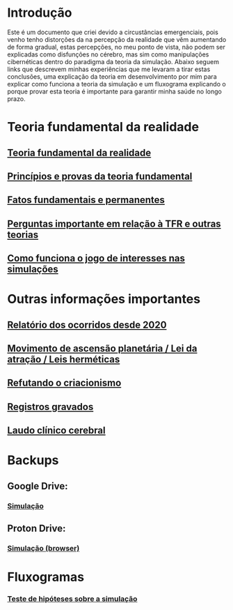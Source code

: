 # Introdução

Este é um documento que criei devido a circustâncias emergenciais, pois venho tenho distorções da na percepção da realidade que vêm aumentando de forma gradual, estas percepções, no meu ponto de vista, não podem ser explicadas como disfunções no cérebro, mas sim como manipulações cibernéticas dentro do paradigma da teoria da simulação. Abaixo seguem links que descrevem minhas experiências que me levaram a tirar estas conclusões, uma explicação da teoria em desenvolvimento por mim para explicar como funciona a teoria da simulação e um fluxograma explicando o porque provar esta teoria é importante para garantir minha saúde no longo prazo.

# Teoria fundamental da realidade

## [Teoria fundamental da realidade](https://www.evernote.com/shard/s483/sh/b137808e-c345-41f3-a41d-200dce4dd218/353ndaFiKprSNDY3AEkSTJ4Y3GVNevPMTk-LMP_JyQeM75e3pVzn4zcZ7g)

## [Princípios e provas da teoria fundamental](https://www.evernote.com/shard/s483/sh/37e26fb8-7928-9bf0-a3bb-4d3cf3d1cb4c/YJzZyEbvD3DGuz5NkGKYaeBahBPR_ev_ApDJati2L36OIGMhrIOvBJdzeg)

## [Fatos fundamentais e permanentes](https://www.evernote.com/shard/s483/sh/39299f2c-1975-be12-e55e-a6debe81a2d6/nbItm3o3X2CF2kDBkXg_hQcGELJNmt9lxzXnn4AdK99u0dK8UxP-_XUQqQ)

## [Perguntas importante em relação à TFR e outras teorias](https://www.evernote.com/shard/s483/sh/f2af07c0-bc01-8dc2-6942-e4401d0e6b84/Pk8TopEZBG4D0pJNw3seHgajrAKVY_4yrpFbzXI-eS8gww9frGkuZX0q7w)

## [Como funciona o jogo de interesses nas simulações](https://www.evernote.com/shard/s483/sh/df23663e-0ea4-77d4-7302-11f51a541835/NAl7MjBsAl2gMj4ohcbYSI0-9ZHnv7SeKTKbXm2FxFOw8Jj6aeLshrssFA)

# Outras informações importantes

## [Relatório dos ocorridos desde 2020](https://www.evernote.com/shard/s483/sh/0e8c9043-41f2-91f2-dae3-87edd4524cfc/3qUpZPunAgkfq7gUI5EM639LKOjeQ9LOfSPnPksCf7j_GaZul_HEQfpvUA)

## [Movimento de ascensão planetária / Lei da atração / Leis herméticas](https://www.evernote.com/shard/s483/sh/2657ea45-8dae-4a7f-e249-4f8e03a3131a/12GJCpsT8ZtYObhg5q845_bhdGv_Bud3gGGh1oBV1rsI9OEA0jrpwQ6lyw)

## [Refutando o criacionismo](https://www.evernote.com/shard/s483/sh/1e032ea1-7590-5b8a-efbd-606966c64dfb/QZ2KkMcyWcd1POacBJpCTHtUo9MVHyudoC6rLZ6bJOc9KMYd54Qr22FUQg)

## [Registros gravados](https://www.evernote.com/shard/s483/sh/0edd5ceb-b06c-d219-e128-9064df36e574/sbJOkHLkuocdfjA-JT3WUYp0MJh0xOocfZKX8JXcBwdkhOSE0IfJSHkCOg)

## [Laudo clínico cerebral](https://github.com/Oesterd/TFR/blob/main/Cl%C3%ADnica%20S%C3%A3o%20Marcelo%20(Marista)%20-%2013-05-2014%20-%20Resson%C3%A2ncia%20Magn%C3%A9tica.pdf)


# Backups

## Google Drive: 
### [Simulação](https://drive.google.com/drive/folders/1l7LvKCfGn-eOSrXCwwa21J1gM6zyL0tZ?usp=sharing)

## Proton Drive:
### [Simulação (browser)](https://drive.proton.me/urls/PBXAZYV2C0#jVs5TvyH8xYt)

# Fluxogramas

### [Teste de hipóteses sobre a simulação](https://viewer.diagrams.net/?tags=%7B%7D&highlight=0000ff&edit=_blank&layers=1&nav=1&title=Teste%20de%20hip%C3%B3tses.drawio.png#R7V1Zc9s2EP41mmkfkuEh6niUZDvptGnaplceYRKWkJAEA4Ky3F9fnLxl0ZFM0h54PBK5BCgQ%2B%2BHbxeLgxN1Eh3cEJLsPOIDhxLGCw8S9mjiOvbQs9sUlD1LizR0p2BIUqESF4BP6DyqhyrfNUADTSkKKcUhRUhX6OI6hTysyQAi%2Brya7w2H1VxOwhQ3BJx%2BETek%2FKKA7KV14ViF%2FD9F2p3%2FZ1g8cAZ1YCdIdCPB9SeReT9wNwZjKo%2BiwgSGvPF0vMt%2FNkat5wQiMaZcM0yz0VwTtrrb%2Bt%2B3X5e8%2F%2F%2FUxfmNrdexBmKlHnjizkN1xfYfZjXnNhpiIK7NvGS%2FseuK4lvgri6yUPqhK00J%2BgzepUOmKJbAXyUEkLTLNtupb%2FODtWXf5E6YUcqQBXi2IldmxdiiZbNzJ2qUwZdc2TPQtA7xWSol8jFIgrvDsCYMwVx%2F%2FAAxVFPqQpwpgAuOA%2FWP9GymiGeC3X83Fp4v1gzAl3NYfjslkhWqxU3lah8IDl%2B9oFDKBzQ5BiLYxO%2FaZglkR3PUeEooYNFfqQoSCgGdf3%2B8QhZ8S4PN73bOGyGQEZ6y4XPcWOwvBLQzXwP%2B6FfKN0mmMY6iqeJOr2b25vlldW0qumqS9yAtdhpxCIS8ZPJRECoLvII4gJQ8sib66UM1B8YE%2BvS8a13SpZLtSw5opGVDteZvfuYA8O1Cof1ILcBu6gAHjAHWKCd3hLY5BeF1Ia7VbpPkF40Sp7wuk9EHVHsgorioXHhD9V2Xnx5%2F58VtPnV0dSpeuHtRJSgn%2BCkuKurpa2d61UtQNiFDIk76H4R5yoNQ0OD2lafXE9mm8oDAs3WW9mW0cLy%2Bg5kmXlz9mOvq3eDZ%2B%2Blk%2FGz8pnlSc6Uc9irQUZ8SHj%2BpzpswEIFtIH0upscfV%2FSh2CQwBRfuqSWhDosr6G0aCOjXm51XMu%2FMamGVRVa4anvNinAPx6RAQPw7XJk66c13PUGeEv%2BJuBC9bCNIU%2BY%2Fgf8xodyy3H7TPagzPfL6e0e4NSej6%2BDxCNy1kgBZi92UPpu7QTWTW8Pr%2F5LhCvJIJ3gOS%2B8N79pwRTtlRnEXS7Y2ysO731tpb0ZrsI%2B5pqeWc42scc4ZOebPTBszPd23dmlbtZdO3tade07etuwMX9G3nY%2B%2FdNdP%2FJntlBKZZSEFgOlUdOlU1BzM%2FryCvpVflPR%2FyFsblfKUGVft3HTpYTj8G9U3N5Zw6fXewlqNA%2B9oRvP3q0A49xl7W6NG%2B7AftU%2B%2F70M6qGTyUkiU8QfrI70zbf6doPPKOl21Kur5LLsvvRcjWB5mI1QaAe6QRinfiAB4SSJDwRlexj0BqPFJx1aoFnlqirfasxS9YPJtfsLAbqjF%2BwTP4BecwntOZ8aaXZrwzwdUczHoHUtmtjWDGnwlGCRbfMQVyLCfv78JUUAuFmCBgCEQ4VnbN1nje8AwyzHjNd3oehnmewjzTzswzGxnzTBvM8xMRvEOgD2%2FFCHIWcccFAaZKMSadMp0JAmL1iUMp20qRDL2lLBt3aWwRp4mwvgdkObeRoah2ipqPgKIGGYEwVPMUquk%2BSjwfGdU0Y%2Fe%2FonibCapYcn6IABK9I84hIdwD1XdKZQqCTLy%2BnTmW0%2BGZoxmw%2Fxtn8kmlkxppKyA%2BdjgVM5xWVz5Xq8VVjieV6LnFusYRiJkZMmpvVbttj8BiDBIuv5hT%2B%2BoDj%2BdYmmVXS7O0R2Zplk1Lk4%2F48hm3KdxmlSFj03%2BuDQnPRtd91oPShmleHdNo%2FujANBefC3YmKHXLKphmxV1YduqjuDTZZO3BVHIPRXEGIkMzbTQzd4anGcfQzGulGbczzXgjoxm3QTN%2F8PBcHllric7FcMuLZvrMrUyTr%2B8akGkGmdxumKYPpvE6M81iZEzjPc2h4UvRjDfTzjG2Nfy0hWUz6HosLlcPyaXikr8DsS9ULZYXEuhnCSSDTaPOW%2BdxPqqp%2F078DaH%2B6Wx49c%2BNjXmtNmbR2caMbMxZl%2FzkQBDwCQwQBZqmImQsTTvVOG0T53ummmbQ9aUs2aittjfLNk7Br75sozU83Ou6DUf3514S%2FFbtTrXB36mR0Br9uW2OVs%2FwawaCRw%2B%2FT20LIg34Ts1N96bjQ9%2FLDlqb%2BV6PqLZr0NqxxhW0zkteosRNy9B7fbW2CkiYFduPcNBsWaWgqd1GQX2u2Haslx3NNhR0mlg6UNC4Ig15ydsnAsEDkjuvxSCo7qMmmegO%2FCfmvwNR4DSBiMo91MQkVRCjpMJO0nk39MR30nHeehWCmrURVFt8wq6vCb0gGJqh8GseCYdxiLnqhSL1XFSKAywnbBAiLBK%2FEMFULGYgKPWNJWq1RIvWSEC%2FlugF7h3yvhqBsgIJNw5PRCLTOesMx%2Fowv9uEY24VeuqbmQ1FenFw%2Bt9iId93q8MOXc6lHSOVtb5Dl11rAH3vKOJY49hRxMB9ULhffOnZEbjP7YHhbjeHHcyuH99pvG23HlkdfP4MI1RDZyMPT2jb2oGWxrXtR15ys%2B3HpRjEqm2oNvy6JcZqQzCICYz2wTxdt%2F1w7JGNzdjNbT%2FENN%2BEkQqWPgrTKYNgEfridBSC4i0SO5RSGbMw9HOMfoZfz5Qj77imS2vSmDFJtZ0R3mrJvqj5wGYO3jFlL9q2Te5Z2TPjrY7dZsw724yLb8t5JriacfW28Xzjk9Z4YuaMzyd92bt2GH45zRqn%2BUXDcjT80pxA%2FlH4J4jVAnM2gVyElPr4Vg7JRhDhfGHSrRjElQz02Pi8BQ8MGLGJuR1hpxG4rE4zpioH6nlfJKMEVP3XO8RIKOLtXciL6RusOXM4sAzxtwyFuE%2BV27fAhk6byi1rdr26aaq8t3VqDZWPwHHNn%2BIFjdl%2FgOHOLB%2B5BACXXQH4fKP0TjMUO3oAmuUj34m%2FxnsNh5%2FB7zQnS48ef39U9mpkLm3EvTR28kPLxO0fDTBPAnNRe%2B2B08KLrt0vLpuB4o%2B3KST79nVDAdo30ERatN2SriT6oAfKj%2B06Id5xHNLKPgTqUixekAxZLymplVCGrQlk0AmA6DPEpWvyLcmR7k6IMOdGZ9KxUHbfNIE%2B6wzxM8Q8UPb1Jd%2FrGsqIuDimmCqvVAdHAvz2WA2c45Y%2Bf4%2B36pl27vHWPGLL8ix41%2B4R21frzWWa0Pz0a5rzqae76vvPn9yE2GnxFnQ5o6R4l7x7%2FT8%3D)



